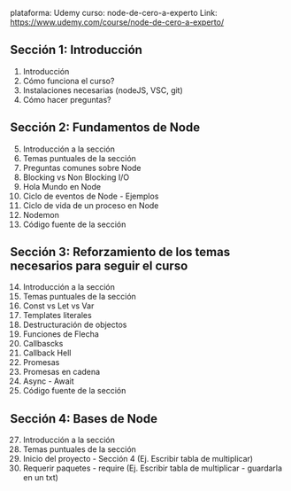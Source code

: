 plataforma: Udemy
curso: node-de-cero-a-experto
Link: https://www.udemy.com/course/node-de-cero-a-experto/

## Sección 1: Introducción
1. Introducción
2. Cómo funciona el curso?
3. Instalaciones necesarias (nodeJS, VSC, git)
4. Cómo hacer preguntas?

## Sección 2: Fundamentos de Node
5. Introducción a la sección
6. Temas puntuales de la sección
7. Preguntas comunes sobre Node
8. Blocking vs Non Blocking I/O
9. Hola Mundo en Node
10. Ciclo de eventos de Node - Ejemplos
11. Ciclo de vida de un proceso en Node
12. Nodemon
13. Código fuente de la sección

## Sección 3: Reforzamiento de los temas necesarios para seguir el curso
14. Introducción a la sección
15. Temas puntuales de la sección
16. Const vs Let vs Var
17. Templates literales
18. Destructuración de objectos
19. Funciones de Flecha
20. Callbascks
21. Callback Hell
23. Promesas
24. Promesas en cadena
25. Async - Await
26. Código fuente de la sección

## Sección 4: Bases de Node
27. Introducción a la sección
28. Temas puntuales de la sección
29. Inicio del proyecto - Sección 4 (Ej. Escribir tabla de multiplicar)
30. Requerir paquetes - require (Ej. Escribir tabla de multiplicar - guardarla en un txt)